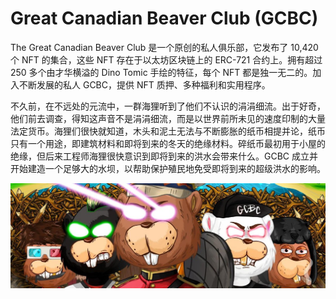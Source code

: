 # Great Canadian Beaver Club (GCBC)

The Great Canadian Beaver Club 是一个原创的私人俱乐部，它发布了 10,420 个 NFT 的集合，这些 NFT 存在于以太坊区块链上的 ERC-721 合约上。拥有超过 250 多个由才华横溢的 Dino Tomic 手绘的特征，每个 NFT 都是独一无二的。加入不断发展的私人 GCBC，提供 NFT 质押、多种福利和实用程序。

不久前，在不远处的元流中，一群海狸听到了他们不认识的涓涓细流。出于好奇，他们前去调查，得知这声音不是涓涓细流，而是以世界前所未见的速度印制的大量法定货币。海狸们很快就知道，木头和泥土无法与不断膨胀的纸币相提并论，纸币只有一个用途，即建筑材料和即将到来的冬天的绝缘材料。碎纸币最初用于小屋的绝缘，但后来工程师海狸很快意识到即将到来的洪水会带来什么。GCBC 成立并开始建造一个足够大的水坝，以帮助保护殖民地免受即将到来的超级洪水的影响。

![nft](unnamed.jpg)
